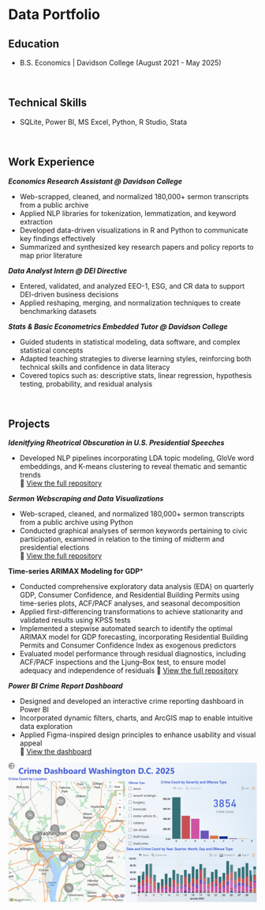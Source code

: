 # Data Portfolio

## Education 
- B.S. Economics | Davidson College (August 2021 - May 2025)
<br>

## Technical Skills 
- SQLite, Power BI, MS Excel, Python, R Studio, Stata
<br> 

## Work Experience
***Economics Research Assistant @ Davidson College*** <br>
- Web-scrapped, cleaned, and normalized 180,000+ sermon transcripts from a public archive<br>
- Applied NLP libraries for tokenization, lemmatization, and keyword extraction<br>
- Developed data-driven visualizations in R and Python to communicate key findings effectively<br>
- Summarized and synthesized key research papers and policy reports to map prior literature<br>

***Data Analyst Intern @ DEI Directive*** <br>
- Entered, validated, and analyzed EEO-1, ESG, and CR data to support DEI-driven business decisions<br>
- Applied reshaping, merging, and normalization techniques to create benchmarking datasets<br>

***Stats & Basic Econometrics Embedded Tutor @ Davidson College***<br>
- Guided students in statistical modeling, data software, and complex statistical concepts<br>
- Adapted teaching strategies to diverse learning styles, reinforcing both technical skills and confidence in data literacy<br>
- Covered topics such as: descriptive stats, linear regression, hypothesis testing, probability, and residual analysis<br>
<br> 

## Projects<br>
***Idenitfying Rheotrical Obscuration in U.S. Presidential Speeches***<br>
- Developed NLP pipelines incorporating LDA topic modeling, GloVe word embeddings, and K-means clustering to reveal thematic and semantic trends<br>
🔗 [View the full repository](https://github.com/doughertylia-beep/thesis.git)<br>

***Sermon Webscraping and Data Visualizations***
- Web-scraped, cleaned, and normalized 180,000+ sermon transcripts from a public archive using Python<br>
- Conducted graphical analyses of sermon keywords pertaining to civic participation, examined in relation to the timing of midterm and presidential elections<br>
🔗 [View the full repository](https://github.com/doughertylia-beep/sermon_project.git)<br>

**Time-series ARIMAX Modeling for GDP***
- Conducted comprehensive exploratory data analysis (EDA) on quarterly GDP, Consumer Confidence, and Residential Building Permits using time-series plots, ACF/PACF analyses, and seasonal decomposition
- Applied first-differencing transformations to achieve stationarity and validated results using KPSS tests
- Implemented a stepwise automated search to identify the optimal ARIMAX model for GDP forecasting, incorporating Residential Building Permits and Consumer Confidence Index as exogenous predictors
- Evaluated model performance through residual diagnostics, including ACF/PACF inspections and the Ljung–Box test, to ensure model adequacy and independence of residuals
🔗 [View the full repository](https://github.com/doughertylia-beep/forecasting.git)<br>

***Power BI Crime Report Dashboard***
- Designed and developed an interactive crime reporting dashboard in Power BI<br>
- Incorporated dynamic filters, charts, and ArcGIS map to enable intuitive data exploration<br>
- Applied Figma-inspired design principles to enhance usability and visual appeal<br>
🔗 [View the dashboard](https://app.powerbi.com/view?r=eyJrIjoiNjc0NDg2ZmItMzcyNC00NjFiLTlmOTctN2FjMzM3NjRkNTFkIiwidCI6IjM1ZDg3NjNjLWQyYjEtNDIxMy1iNjI5LWY1ZGYwYWY5ZTNjMyIsImMiOjF9)<br>

![Pic](assets/Screen%20Shot%202025-09-11%20at%205.30.25%20PM.png)


